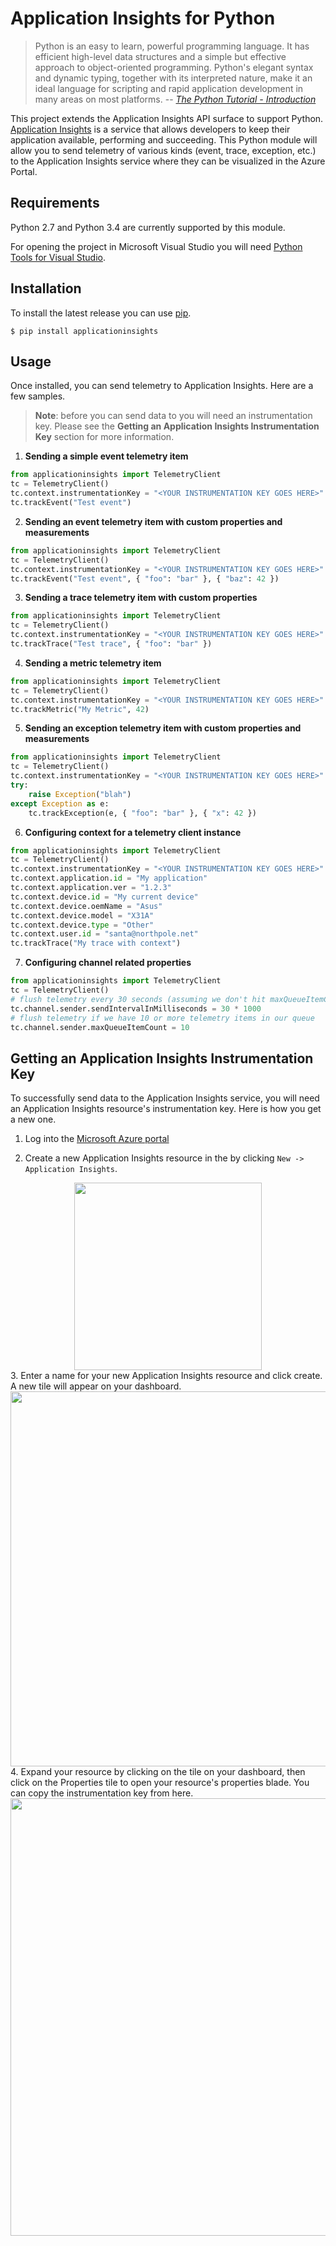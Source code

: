 # Application Insights for Python #

>Python is an easy to learn, powerful programming language. It has efficient high-level data structures and a simple but effective approach to object-oriented programming. Python's elegant syntax and dynamic typing, together with its interpreted nature, make it an ideal language for scripting and rapid application development in many areas on most platforms.
> -- <cite>[The Python Tutorial - Introduction](https://docs.python.org/3/tutorial/)</cite>

This project extends the Application Insights API surface to support Python. [Application Insights](http://azure.microsoft.com/en-us/services/application-insights/) is a service that allows developers to keep their application available, performing and succeeding. This Python module will allow you to send telemetry of various kinds (event, trace, exception, etc.) to the Application Insights service where they can be visualized in the Azure Portal. 


## Requirements ##

Python 2.7 and Python 3.4 are currently supported by this module. 

For opening the project in Microsoft Visual Studio you will need [Python Tools for Visual Studio](http://pytools.codeplex.com/).

## Installation ##

To install the latest release you can use [pip](http://www.pip-installer.org/).

```
$ pip install applicationinsights
```

## Usage ##

Once installed, you can send telemetry to Application Insights. Here are a few samples.

>**Note**: before you can send data to you will need an instrumentation key. Please see the **Getting an Application Insights Instrumentation Key** section for more information.


1. **Sending a simple event telemetry item**
```python
from applicationinsights import TelemetryClient
tc = TelemetryClient()
tc.context.instrumentationKey = "<YOUR INSTRUMENTATION KEY GOES HERE>"
tc.trackEvent("Test event")
```

2. **Sending an event telemetry item with custom properties and measurements**
```python
from applicationinsights import TelemetryClient
tc = TelemetryClient()
tc.context.instrumentationKey = "<YOUR INSTRUMENTATION KEY GOES HERE>"
tc.trackEvent("Test event", { "foo": "bar" }, { "baz": 42 })
```

3. **Sending a trace telemetry item with custom properties**
```python
from applicationinsights import TelemetryClient
tc = TelemetryClient()
tc.context.instrumentationKey = "<YOUR INSTRUMENTATION KEY GOES HERE>"
tc.trackTrace("Test trace", { "foo": "bar" })
```  

4. **Sending a metric telemetry item**
```python
from applicationinsights import TelemetryClient
tc = TelemetryClient()
tc.context.instrumentationKey = "<YOUR INSTRUMENTATION KEY GOES HERE>"
tc.trackMetric("My Metric", 42)
``` 

5. **Sending an exception telemetry item with custom properties and measurements**
```python
from applicationinsights import TelemetryClient
tc = TelemetryClient()
tc.context.instrumentationKey = "<YOUR INSTRUMENTATION KEY GOES HERE>"
try:
    raise Exception("blah")
except Exception as e:
    tc.trackException(e, { "foo": "bar" }, { "x": 42 })
```  

6. **Configuring context for a telemetry client instance**
```python
from applicationinsights import TelemetryClient
tc = TelemetryClient()
tc.context.instrumentationKey = "<YOUR INSTRUMENTATION KEY GOES HERE>"
tc.context.application.id = "My application"
tc.context.application.ver = "1.2.3"
tc.context.device.id = "My current device"
tc.context.device.oemName = "Asus"
tc.context.device.model = "X31A"
tc.context.device.type = "Other"
tc.context.user.id = "santa@northpole.net"
tc.trackTrace("My trace with context")
```  

7. **Configuring channel related properties**
```python
from applicationinsights import TelemetryClient
tc = TelemetryClient()
# flush telemetry every 30 seconds (assuming we don't hit maxQueueItemCount first)
tc.channel.sender.sendIntervalInMilliseconds = 30 * 1000
# flush telemetry if we have 10 or more telemetry items in our queue
tc.channel.sender.maxQueueItemCount = 10
```

## Getting an Application Insights Instrumentation Key ##

To successfully send data to the Application Insights service, you will need an Application Insights resource's instrumentation key. Here is how you get a new one.

1. Log into the [Microsoft Azure portal](https://portal.azure.com/)

2. Create a new Application Insights resource in the by clicking `New -> Application Insights`.

<center><img src="http://i.imgur.com/jieq59h.png" width="300" /></center>
3. Enter a name for your new Application Insights resource and click create. A new tile will appear on your dashboard. 

<center><img src="http://i.imgur.com/XIMABul.png" width="600" /></center>
4. Expand your resource by clicking on the tile on your dashboard, then click on the Properties tile to open your resource's properties blade. You can copy the instrumentation key from here.

<center><img src="http://i.imgur.com/i1OzJVP.png" width="700" /></center>



